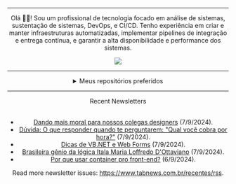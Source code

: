 <div align="center">
<hr>
<p>Olá 👋🏾! Sou um profissional de tecnologia focado em análise de sistemas, sustentação de sistemas, DevOps, e CI/CD. Tenho experiência em criar e manter infraestruturas automatizadas, implementar pipelines de integração e entrega contínua, e garantir a alta disponibilidade e performance dos sistemas.</p>
  <img src="https://media.giphy.com/media/yAGIvCiwPJn5C/giphy.gif">
<hr>
  <details>
  <summary>Meus repositórios preferidos</summary>
  <br />
  Alguns dos meus melhores repositórios:
  <br />
<br />
  <ul><li><a href=https://github.com/KubeNerd/aluratube target="_blank" rel="noopener noreferrer">KubeNerd/aluratube</a> (<b>0</b> ✨ and <b>0</b> 🍴): Aluratube - Desenvolvido durante a imersão React da Alura no final de 2022</li><li><a href=https://github.com/KubeNerd/nlw-ia target="_blank" rel="noopener noreferrer">KubeNerd/nlw-ia</a> (<b>0</b> ✨ and <b>0</b> 🍴): Projeto desenvolvido durante a NLW IA - Usando a API da OPENAI</li><li><a href=https://github.com/KubeNerd/nlw-journey-ia target="_blank" rel="noopener noreferrer">KubeNerd/nlw-journey-ia</a> (<b>0</b> ✨ and <b>0</b> 🍴): NLW IA - Agent de viagens usando python + langchain + GPT</li>
<li>More coming soon :).</li>
</ul>
  </details>
  <hr/>
    <summary>Recent Newsletters</summary>
  <br />
  <ul>
    <li><a href=https://www.tabnews.com.br/gabrielduete/dando-mais-moral-para-nossos-colegas-designers target="_blank" rel="noopener noreferrer">Dando mais moral para nossos colegas designers</a> (7/9/2024).</li><li><a href=https://www.tabnews.com.br/gabrielduete/duvida-o-que-responder-quando-te-perguntarem-qual-voce-cobra-por-hora target="_blank" rel="noopener noreferrer">Dúvida: O que responder quando te perguntarem: "Qual você cobra por hora?"</a> (7/9/2024).</li><li><a href=https://www.tabnews.com.br/ramonmateus/dicas-de-vb-net-e-web-forms target="_blank" rel="noopener noreferrer">Dicas de VB.NET e Web Forms</a> (7/9/2024).</li><li><a href=https://www.tabnews.com.br/Wellington79/brasileira-genio-da-logica-itala-maria-loffredo-dottaviano target="_blank" rel="noopener noreferrer">Brasileira gênio da lógica Itala Maria Loffredo D'Ottaviano</a> (7/9/2024).</li><li><a href=https://www.tabnews.com.br/blima1504/por-que-usar-container-pro-front-end target="_blank" rel="noopener noreferrer">Por que usar container pro front-end?</a> (6/9/2024).</li>
  </ul>
<p>Read more newsletter issues: <a href="https://www.tabnews.com.br/recentes/rss">https://www.tabnews.com.br/recentes/rss</a>.</p>
  </details>
